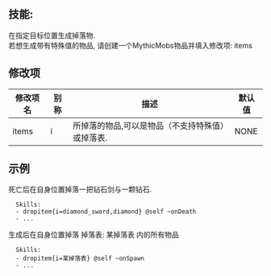 技能: 
--------------------------

在指定目标位置生成掉落物.  
若想生成带有特殊值的物品, 请创建一个MythicMobs物品并填入修改项: items

修改项
----------

| 修改项名 | 别称    | 描述                                                                                                    | 默认值 |
|-----------|------------|----------------------------------------------------------------------------------------------------------------|---------------|
| items     | i       | 所掉落的物品,可以是物品（不支持特殊值）或掉落表. | NONE          |

  

示例
--------

死亡后在自身位置掉落一把钻石剑与一颗钻石.

      Skills:
      - dropitem{i=diamond_sword,diamond} @self ~onDeath
      - ...

生成后在自身位置掉落 掉落表: 某掉落表 内的所有物品

      Skills:
      - dropitem{i=某掉落表} @self ~onSpawn
      - ...